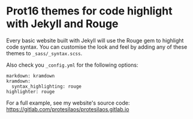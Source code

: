 # Prot16 themes for code highlight with Jekyll and Rouge

Every basic website built with Jekyll will use the Rouge gem to highlight code syntax. You can customise the look and feel by adding any of these themes to `_sass/_syntax.scss`.

Also check you `_config.yml` for the following options:

```
markdown: kramdown
kramdown:
  syntax_highlighting: rouge
highlighter: rouge
```

For a full example, see my website's source code: https://gitlab.com/protesilaos/protesilaos.gitlab.io
